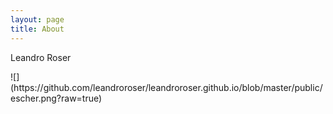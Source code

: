 ```yaml
---
layout: page
title: About
---
```


<p class="message">
 Leandro Roser
</p>
![](https://github.com/leandroroser/leandroroser.github.io/blob/master/public/escher.png?raw=true)

